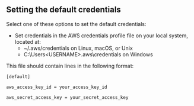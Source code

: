 ## Setting the default credentials

Select one of these options to set the default credentials:
- Set credentials in the AWS credentials profile file on your local system, located at:
  - ~/.aws/credentials on Linux, macOS, or Unix
  - C:\Users\<USERNAME>\.aws\credentials on Windows

This file should contain lines in the following format:



```
[default]

aws_access_key_id = your_access_key_id

aws_secret_access_key = your_secret_access_key
```